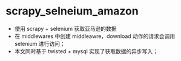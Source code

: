 # scrapy_selneium_amazon
- 使用 scrapy + selenium 获取亚马逊的数据
- 在 middlewares 中创建 middleawre，download 动作的请求会调用 selenium 进行访问；
- 本文同时基于 twisted + mysql 实现了获取数据的异步写入；
